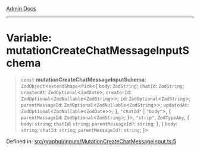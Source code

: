 [Admin Docs](/)

***

# Variable: mutationCreateChatMessageInputSchema

> `const` **mutationCreateChatMessageInputSchema**: `ZodObject`\<`extendShape`\<`Pick`\<\{ `body`: `ZodString`; `chatId`: `ZodString`; `createdAt`: `ZodOptional`\<`ZodDate`\>; `creatorId`: `ZodOptional`\<`ZodNullable`\<`ZodString`\>\>; `id`: `ZodOptional`\<`ZodString`\>; `parentMessageId`: `ZodOptional`\<`ZodNullable`\<`ZodString`\>\>; `updatedAt`: `ZodOptional`\<`ZodNullable`\<`ZodDate`\>\>; \}, `"chatId"` \| `"body"`\>, \{ `parentMessageId`: `ZodOptional`\<`ZodString`\>; \}\>, `"strip"`, `ZodTypeAny`, \{ `body`: `string`; `chatId`: `string`; `parentMessageId?`: `string`; \}, \{ `body`: `string`; `chatId`: `string`; `parentMessageId?`: `string`; \}\>

Defined in: [src/graphql/inputs/MutationCreateChatMessageInput.ts:5](https://github.com/Sourya07/talawa-api/blob/3df16fa5fb47e8947dc575f048aef648ae9ebcf8/src/graphql/inputs/MutationCreateChatMessageInput.ts#L5)
